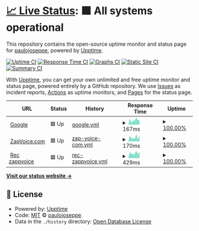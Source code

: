 # [📈 Live Status](https://paulojoseppe.github.io/uptimeValores): <!--live status--> **🟩 All systems operational**

This repository contains the open-source uptime monitor and status page for [paulojoseppe](https://paulojoseppe.github.io/uptimeValores), powered by [Upptime](https://github.com/upptime/upptime).

[![Uptime CI](https://github.com/paulojoseppe/uptimeValores/workflows/Uptime%20CI/badge.svg)](https://github.com/paulojoseppe/uptimeValores/actions?query=workflow%3A%22Uptime+CI%22)
[![Response Time CI](https://github.com/paulojoseppe/uptimeValores/workflows/Response%20Time%20CI/badge.svg)](https://github.com/paulojoseppe/uptimeValores/actions?query=workflow%3A%22Response+Time+CI%22)
[![Graphs CI](https://github.com/paulojoseppe/uptimeValores/workflows/Graphs%20CI/badge.svg)](https://github.com/paulojoseppe/uptimeValores/actions?query=workflow%3A%22Graphs+CI%22)
[![Static Site CI](https://github.com/paulojoseppe/uptimeValores/workflows/Static%20Site%20CI/badge.svg)](https://github.com/paulojoseppe/uptimeValores/actions?query=workflow%3A%22Static+Site+CI%22)
[![Summary CI](https://github.com/paulojoseppe/uptimeValores/workflows/Summary%20CI/badge.svg)](https://github.com/paulojoseppe/uptimeValores/actions?query=workflow%3A%22Summary+CI%22)

With [Upptime](https://upptime.js.org), you can get your own unlimited and free uptime monitor and status page, powered entirely by a GitHub repository. We use [Issues](https://github.com/paulojoseppe/uptimeValores/issues) as incident reports, [Actions](https://github.com/paulojoseppe/uptimeValores/actions) as uptime monitors, and [Pages](https://paulojoseppe.github.io/uptimeValores) for the status page.

<!--start: status pages-->
<!-- This summary is generated by Upptime (https://github.com/upptime/upptime) -->
<!-- Do not edit this manually, your changes will be overwritten -->
<!-- prettier-ignore -->
| URL | Status | History | Response Time | Uptime |
| --- | ------ | ------- | ------------- | ------ |
| <img alt="" src="https://icons.duckduckgo.com/ip3/www.google.com.br.ico" height="13"> [Google](https://www.google.com.br) | 🟩 Up | [google.yml](https://github.com/paulojoseppe/uptimeValores/commits/HEAD/history/google.yml) | <details><summary><img alt="Response time graph" src="./graphs/google/response-time-week.png" height="20"> 167ms</summary><br><a href="https://paulojoseppe.github.io/uptimeValores/history/google"><img alt="Response time 186" src="https://img.shields.io/endpoint?url=https%3A%2F%2Fraw.githubusercontent.com%2Fpaulojoseppe%2FuptimeValores%2FHEAD%2Fapi%2Fgoogle%2Fresponse-time.json"></a><br><a href="https://paulojoseppe.github.io/uptimeValores/history/google"><img alt="24-hour response time 117" src="https://img.shields.io/endpoint?url=https%3A%2F%2Fraw.githubusercontent.com%2Fpaulojoseppe%2FuptimeValores%2FHEAD%2Fapi%2Fgoogle%2Fresponse-time-day.json"></a><br><a href="https://paulojoseppe.github.io/uptimeValores/history/google"><img alt="7-day response time 167" src="https://img.shields.io/endpoint?url=https%3A%2F%2Fraw.githubusercontent.com%2Fpaulojoseppe%2FuptimeValores%2FHEAD%2Fapi%2Fgoogle%2Fresponse-time-week.json"></a><br><a href="https://paulojoseppe.github.io/uptimeValores/history/google"><img alt="30-day response time 186" src="https://img.shields.io/endpoint?url=https%3A%2F%2Fraw.githubusercontent.com%2Fpaulojoseppe%2FuptimeValores%2FHEAD%2Fapi%2Fgoogle%2Fresponse-time-month.json"></a><br><a href="https://paulojoseppe.github.io/uptimeValores/history/google"><img alt="1-year response time 186" src="https://img.shields.io/endpoint?url=https%3A%2F%2Fraw.githubusercontent.com%2Fpaulojoseppe%2FuptimeValores%2FHEAD%2Fapi%2Fgoogle%2Fresponse-time-year.json"></a></details> | <details><summary><a href="https://paulojoseppe.github.io/uptimeValores/history/google">100.00%</a></summary><a href="https://paulojoseppe.github.io/uptimeValores/history/google"><img alt="All-time uptime 100.00%" src="https://img.shields.io/endpoint?url=https%3A%2F%2Fraw.githubusercontent.com%2Fpaulojoseppe%2FuptimeValores%2FHEAD%2Fapi%2Fgoogle%2Fuptime.json"></a><br><a href="https://paulojoseppe.github.io/uptimeValores/history/google"><img alt="24-hour uptime 100.00%" src="https://img.shields.io/endpoint?url=https%3A%2F%2Fraw.githubusercontent.com%2Fpaulojoseppe%2FuptimeValores%2FHEAD%2Fapi%2Fgoogle%2Fuptime-day.json"></a><br><a href="https://paulojoseppe.github.io/uptimeValores/history/google"><img alt="7-day uptime 100.00%" src="https://img.shields.io/endpoint?url=https%3A%2F%2Fraw.githubusercontent.com%2Fpaulojoseppe%2FuptimeValores%2FHEAD%2Fapi%2Fgoogle%2Fuptime-week.json"></a><br><a href="https://paulojoseppe.github.io/uptimeValores/history/google"><img alt="30-day uptime 100.00%" src="https://img.shields.io/endpoint?url=https%3A%2F%2Fraw.githubusercontent.com%2Fpaulojoseppe%2FuptimeValores%2FHEAD%2Fapi%2Fgoogle%2Fuptime-month.json"></a><br><a href="https://paulojoseppe.github.io/uptimeValores/history/google"><img alt="1-year uptime 100.00%" src="https://img.shields.io/endpoint?url=https%3A%2F%2Fraw.githubusercontent.com%2Fpaulojoseppe%2FuptimeValores%2FHEAD%2Fapi%2Fgoogle%2Fuptime-year.json"></a></details>
| <img alt="" src="https://icons.duckduckgo.com/ip3/zapvoice.com.ico" height="13"> [ZapVoice.com](https://zapvoice.com) | 🟩 Up | [zap-voice-com.yml](https://github.com/paulojoseppe/uptimeValores/commits/HEAD/history/zap-voice-com.yml) | <details><summary><img alt="Response time graph" src="./graphs/zap-voice-com/response-time-week.png" height="20"> 170ms</summary><br><a href="https://paulojoseppe.github.io/uptimeValores/history/zap-voice-com"><img alt="Response time 168" src="https://img.shields.io/endpoint?url=https%3A%2F%2Fraw.githubusercontent.com%2Fpaulojoseppe%2FuptimeValores%2FHEAD%2Fapi%2Fzap-voice-com%2Fresponse-time.json"></a><br><a href="https://paulojoseppe.github.io/uptimeValores/history/zap-voice-com"><img alt="24-hour response time 212" src="https://img.shields.io/endpoint?url=https%3A%2F%2Fraw.githubusercontent.com%2Fpaulojoseppe%2FuptimeValores%2FHEAD%2Fapi%2Fzap-voice-com%2Fresponse-time-day.json"></a><br><a href="https://paulojoseppe.github.io/uptimeValores/history/zap-voice-com"><img alt="7-day response time 170" src="https://img.shields.io/endpoint?url=https%3A%2F%2Fraw.githubusercontent.com%2Fpaulojoseppe%2FuptimeValores%2FHEAD%2Fapi%2Fzap-voice-com%2Fresponse-time-week.json"></a><br><a href="https://paulojoseppe.github.io/uptimeValores/history/zap-voice-com"><img alt="30-day response time 168" src="https://img.shields.io/endpoint?url=https%3A%2F%2Fraw.githubusercontent.com%2Fpaulojoseppe%2FuptimeValores%2FHEAD%2Fapi%2Fzap-voice-com%2Fresponse-time-month.json"></a><br><a href="https://paulojoseppe.github.io/uptimeValores/history/zap-voice-com"><img alt="1-year response time 168" src="https://img.shields.io/endpoint?url=https%3A%2F%2Fraw.githubusercontent.com%2Fpaulojoseppe%2FuptimeValores%2FHEAD%2Fapi%2Fzap-voice-com%2Fresponse-time-year.json"></a></details> | <details><summary><a href="https://paulojoseppe.github.io/uptimeValores/history/zap-voice-com">100.00%</a></summary><a href="https://paulojoseppe.github.io/uptimeValores/history/zap-voice-com"><img alt="All-time uptime 100.00%" src="https://img.shields.io/endpoint?url=https%3A%2F%2Fraw.githubusercontent.com%2Fpaulojoseppe%2FuptimeValores%2FHEAD%2Fapi%2Fzap-voice-com%2Fuptime.json"></a><br><a href="https://paulojoseppe.github.io/uptimeValores/history/zap-voice-com"><img alt="24-hour uptime 100.00%" src="https://img.shields.io/endpoint?url=https%3A%2F%2Fraw.githubusercontent.com%2Fpaulojoseppe%2FuptimeValores%2FHEAD%2Fapi%2Fzap-voice-com%2Fuptime-day.json"></a><br><a href="https://paulojoseppe.github.io/uptimeValores/history/zap-voice-com"><img alt="7-day uptime 100.00%" src="https://img.shields.io/endpoint?url=https%3A%2F%2Fraw.githubusercontent.com%2Fpaulojoseppe%2FuptimeValores%2FHEAD%2Fapi%2Fzap-voice-com%2Fuptime-week.json"></a><br><a href="https://paulojoseppe.github.io/uptimeValores/history/zap-voice-com"><img alt="30-day uptime 100.00%" src="https://img.shields.io/endpoint?url=https%3A%2F%2Fraw.githubusercontent.com%2Fpaulojoseppe%2FuptimeValores%2FHEAD%2Fapi%2Fzap-voice-com%2Fuptime-month.json"></a><br><a href="https://paulojoseppe.github.io/uptimeValores/history/zap-voice-com"><img alt="1-year uptime 100.00%" src="https://img.shields.io/endpoint?url=https%3A%2F%2Fraw.githubusercontent.com%2Fpaulojoseppe%2FuptimeValores%2FHEAD%2Fapi%2Fzap-voice-com%2Fuptime-year.json"></a></details>
| <img alt="" src="https://icons.duckduckgo.com/ip3/rec.zappvoice.top.ico" height="13"> [Rec zappvoice](https://rec.zappvoice.top) | 🟩 Up | [rec-zappvoice.yml](https://github.com/paulojoseppe/uptimeValores/commits/HEAD/history/rec-zappvoice.yml) | <details><summary><img alt="Response time graph" src="./graphs/rec-zappvoice/response-time-week.png" height="20"> 429ms</summary><br><a href="https://paulojoseppe.github.io/uptimeValores/history/rec-zappvoice"><img alt="Response time 561" src="https://img.shields.io/endpoint?url=https%3A%2F%2Fraw.githubusercontent.com%2Fpaulojoseppe%2FuptimeValores%2FHEAD%2Fapi%2Frec-zappvoice%2Fresponse-time.json"></a><br><a href="https://paulojoseppe.github.io/uptimeValores/history/rec-zappvoice"><img alt="24-hour response time 602" src="https://img.shields.io/endpoint?url=https%3A%2F%2Fraw.githubusercontent.com%2Fpaulojoseppe%2FuptimeValores%2FHEAD%2Fapi%2Frec-zappvoice%2Fresponse-time-day.json"></a><br><a href="https://paulojoseppe.github.io/uptimeValores/history/rec-zappvoice"><img alt="7-day response time 429" src="https://img.shields.io/endpoint?url=https%3A%2F%2Fraw.githubusercontent.com%2Fpaulojoseppe%2FuptimeValores%2FHEAD%2Fapi%2Frec-zappvoice%2Fresponse-time-week.json"></a><br><a href="https://paulojoseppe.github.io/uptimeValores/history/rec-zappvoice"><img alt="30-day response time 561" src="https://img.shields.io/endpoint?url=https%3A%2F%2Fraw.githubusercontent.com%2Fpaulojoseppe%2FuptimeValores%2FHEAD%2Fapi%2Frec-zappvoice%2Fresponse-time-month.json"></a><br><a href="https://paulojoseppe.github.io/uptimeValores/history/rec-zappvoice"><img alt="1-year response time 561" src="https://img.shields.io/endpoint?url=https%3A%2F%2Fraw.githubusercontent.com%2Fpaulojoseppe%2FuptimeValores%2FHEAD%2Fapi%2Frec-zappvoice%2Fresponse-time-year.json"></a></details> | <details><summary><a href="https://paulojoseppe.github.io/uptimeValores/history/rec-zappvoice">100.00%</a></summary><a href="https://paulojoseppe.github.io/uptimeValores/history/rec-zappvoice"><img alt="All-time uptime 100.00%" src="https://img.shields.io/endpoint?url=https%3A%2F%2Fraw.githubusercontent.com%2Fpaulojoseppe%2FuptimeValores%2FHEAD%2Fapi%2Frec-zappvoice%2Fuptime.json"></a><br><a href="https://paulojoseppe.github.io/uptimeValores/history/rec-zappvoice"><img alt="24-hour uptime 100.00%" src="https://img.shields.io/endpoint?url=https%3A%2F%2Fraw.githubusercontent.com%2Fpaulojoseppe%2FuptimeValores%2FHEAD%2Fapi%2Frec-zappvoice%2Fuptime-day.json"></a><br><a href="https://paulojoseppe.github.io/uptimeValores/history/rec-zappvoice"><img alt="7-day uptime 100.00%" src="https://img.shields.io/endpoint?url=https%3A%2F%2Fraw.githubusercontent.com%2Fpaulojoseppe%2FuptimeValores%2FHEAD%2Fapi%2Frec-zappvoice%2Fuptime-week.json"></a><br><a href="https://paulojoseppe.github.io/uptimeValores/history/rec-zappvoice"><img alt="30-day uptime 100.00%" src="https://img.shields.io/endpoint?url=https%3A%2F%2Fraw.githubusercontent.com%2Fpaulojoseppe%2FuptimeValores%2FHEAD%2Fapi%2Frec-zappvoice%2Fuptime-month.json"></a><br><a href="https://paulojoseppe.github.io/uptimeValores/history/rec-zappvoice"><img alt="1-year uptime 100.00%" src="https://img.shields.io/endpoint?url=https%3A%2F%2Fraw.githubusercontent.com%2Fpaulojoseppe%2FuptimeValores%2FHEAD%2Fapi%2Frec-zappvoice%2Fuptime-year.json"></a></details>

<!--end: status pages-->

[**Visit our status website →**](https://paulojoseppe.github.io/uptimeValores)

## 📄 License

- Powered by: [Upptime](https://github.com/upptime/upptime)
- Code: [MIT](./LICENSE) © [paulojoseppe](https://paulojoseppe.github.io/uptimeValores)
- Data in the `./history` directory: [Open Database License](https://opendatacommons.org/licenses/odbl/1-0/)
